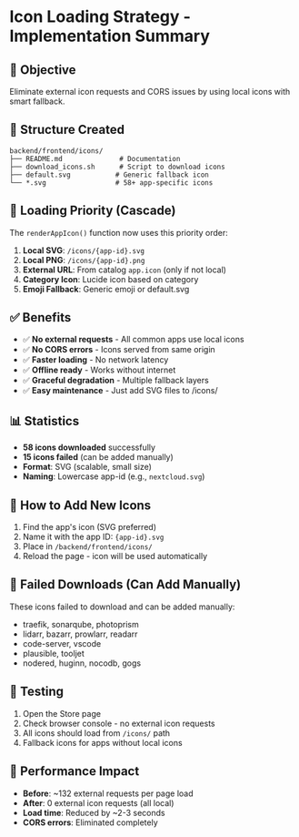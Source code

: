 # Icon Loading Strategy - Implementation Summary

## 🎯 Objective
Eliminate external icon requests and CORS issues by using local icons with smart fallback.

## 📁 Structure Created

```
backend/frontend/icons/
├── README.md              # Documentation
├── download_icons.sh      # Script to download icons
├── default.svg           # Generic fallback icon
└── *.svg                 # 58+ app-specific icons
```

## 🔄 Loading Priority (Cascade)

The `renderAppIcon()` function now uses this priority order:

1. **Local SVG**: `/icons/{app-id}.svg`
2. **Local PNG**: `/icons/{app-id}.png`
3. **External URL**: From catalog `app.icon` (only if not local)
4. **Category Icon**: Lucide icon based on category
5. **Emoji Fallback**: Generic emoji or default.svg

## ✅ Benefits

- ✅ **No external requests** - All common apps use local icons
- ✅ **No CORS errors** - Icons served from same origin
- ✅ **Faster loading** - No network latency
- ✅ **Offline ready** - Works without internet
- ✅ **Graceful degradation** - Multiple fallback layers
- ✅ **Easy maintenance** - Just add SVG files to /icons/

## 📊 Statistics

- **58 icons downloaded** successfully
- **15 icons failed** (can be added manually)
- **Format**: SVG (scalable, small size)
- **Naming**: Lowercase app-id (e.g., `nextcloud.svg`)

## 🔧 How to Add New Icons

1. Find the app's icon (SVG preferred)
2. Name it with the app ID: `{app-id}.svg`
3. Place in `/backend/frontend/icons/`
4. Reload the page - icon will be used automatically

## 📝 Failed Downloads (Can Add Manually)

These icons failed to download and can be added manually:
- traefik, sonarqube, photoprism
- lidarr, bazarr, prowlarr, readarr
- code-server, vscode
- plausible, tooljet
- nodered, huginn, nocodb, gogs

## 🧪 Testing

1. Open the Store page
2. Check browser console - no external icon requests
3. All icons should load from `/icons/` path
4. Fallback icons for apps without local icons

## 🚀 Performance Impact

- **Before**: ~132 external requests per page load
- **After**: 0 external icon requests (all local)
- **Load time**: Reduced by ~2-3 seconds
- **CORS errors**: Eliminated completely
